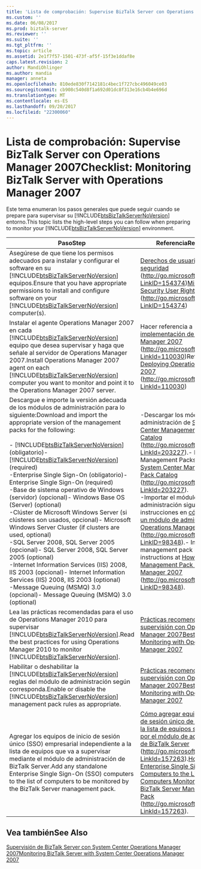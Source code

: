 ```yaml
---
title: 'Lista de comprobación: Supervise BizTalk Server con Operations Manager 2007 | Documentos de Microsoft'
ms.custom: ''
ms.date: 06/08/2017
ms.prod: biztalk-server
ms.reviewer: ''
ms.suite: ''
ms.tgt_pltfrm: ''
ms.topic: article
ms.assetid: 2e1f7f57-1501-473f-af5f-15f3e1ddaf8e
caps.latest.revision: 2
author: MandiOhlinger
ms.author: mandia
manager: anneta
ms.openlocfilehash: 810ede830f7142181c4bec1f727cbc496049ce03
ms.sourcegitcommit: cb908c540d8f1a692d01dc8f313e16cb4b4e696d
ms.translationtype: MT
ms.contentlocale: es-ES
ms.lasthandoff: 09/20/2017
ms.locfileid: "22300060"
---
```

# <a name="checklist-monitoring-biztalk-server-with-operations-manager-2007"></a><span data-ttu-id="14be7-102">Lista de comprobación: Supervise BizTalk Server con Operations Manager 2007</span><span class="sxs-lookup"><span data-stu-id="14be7-102">Checklist: Monitoring BizTalk Server with Operations Manager 2007</span></span>
<span data-ttu-id="14be7-103">Este tema enumeran los pasos generales que puede seguir cuando se prepare para supervisar su [!INCLUDE[btsBizTalkServerNoVersion](../includes/btsbiztalkservernoversion-md.md)] entorno.</span><span class="sxs-lookup"><span data-stu-id="14be7-103">This topic lists the high-level steps you can follow when preparing to monitor your [!INCLUDE[btsBizTalkServerNoVersion](../includes/btsbiztalkservernoversion-md.md)] environment.</span></span>  
  
|<span data-ttu-id="14be7-104">Paso</span><span class="sxs-lookup"><span data-stu-id="14be7-104">Step</span></span>|<span data-ttu-id="14be7-105">Referencia</span><span class="sxs-lookup"><span data-stu-id="14be7-105">Reference</span></span>|  
|----------|---------------|  
|<span data-ttu-id="14be7-106">Asegúrese de que tiene los permisos adecuados para instalar y configurar el software en su [!INCLUDE[btsBizTalkServerNoVersion](../includes/btsbiztalkservernoversion-md.md)] equipos.</span><span class="sxs-lookup"><span data-stu-id="14be7-106">Ensure that you have appropriate permissions to install and configure software on your [!INCLUDE[btsBizTalkServerNoVersion](../includes/btsbiztalkservernoversion-md.md)] computer(s).</span></span>|<span data-ttu-id="14be7-107">[Derechos de usuario mínimos de seguridad](http://go.microsoft.com/fwlink/?LinkID=154374) (http://go.microsoft.com/fwlink/?LinkID=154374)</span><span class="sxs-lookup"><span data-stu-id="14be7-107">[Minimum Security User Rights](http://go.microsoft.com/fwlink/?LinkID=154374) (http://go.microsoft.com/fwlink/?LinkID=154374)</span></span>|  
|<span data-ttu-id="14be7-108">Instalar el agente Operations Manager 2007 en cada [!INCLUDE[btsBizTalkServerNoVersion](../includes/btsbiztalkservernoversion-md.md)] equipo que desea supervisar y haga que señale al servidor de Operations Manager 2007.</span><span class="sxs-lookup"><span data-stu-id="14be7-108">Install Operations Manager 2007 agent on each [!INCLUDE[btsBizTalkServerNoVersion](../includes/btsbiztalkservernoversion-md.md)] computer you want to monitor and point it to the Operations Manager 2007 server.</span></span>|<span data-ttu-id="14be7-109">Hacer referencia a [implementación de Operations Manager 2007](http://go.microsoft.com/fwlink/?LinkId=110030) (http://go.microsoft.com/fwlink/?LinkId=110030)</span><span class="sxs-lookup"><span data-stu-id="14be7-109">Refer to [Deploying Operations Manager 2007](http://go.microsoft.com/fwlink/?LinkId=110030) (http://go.microsoft.com/fwlink/?LinkId=110030)</span></span>|  
|<span data-ttu-id="14be7-110">Descargue e importe la versión adecuada de los módulos de administración para lo siguiente:</span><span class="sxs-lookup"><span data-stu-id="14be7-110">Download and import the appropriate version of the management packs for the following:</span></span><br /><br /> <span data-ttu-id="14be7-111">-   [!INCLUDE[btsBizTalkServerNoVersion](../includes/btsbiztalkservernoversion-md.md)](obligatorio)</span><span class="sxs-lookup"><span data-stu-id="14be7-111">-   [!INCLUDE[btsBizTalkServerNoVersion](../includes/btsbiztalkservernoversion-md.md)] (required)</span></span><br /><span data-ttu-id="14be7-112">-Enterprise Single Sign-On (obligatorio)</span><span class="sxs-lookup"><span data-stu-id="14be7-112">-   Enterprise Single Sign-On (required)</span></span><br /><span data-ttu-id="14be7-113">-Base de sistema operativo de Windows (servidor) (opcional)</span><span class="sxs-lookup"><span data-stu-id="14be7-113">-   Windows Base OS (Server) (optional)</span></span><br /><span data-ttu-id="14be7-114">-Clúster de Microsoft Windows Server (si clústeres son usados, opcional)</span><span class="sxs-lookup"><span data-stu-id="14be7-114">-   Microsoft Windows Server Cluster (if clusters are used, optional)</span></span><br /><span data-ttu-id="14be7-115">-SQL Server 2008, SQL Server 2005 (opcional)</span><span class="sxs-lookup"><span data-stu-id="14be7-115">-   SQL Server 2008, SQL Server 2005 (optional)</span></span><br /><span data-ttu-id="14be7-116">-Internet Information Services (IIS) 2008, IIS 2003 (opcional)</span><span class="sxs-lookup"><span data-stu-id="14be7-116">-   Internet Information Services (IIS) 2008, IIS 2003 (optional)</span></span><br /><span data-ttu-id="14be7-117">-Message Queuing (MSMQ) 3.0 (opcional)</span><span class="sxs-lookup"><span data-stu-id="14be7-117">-   Message Queuing (MSMQ) 3.0 (optional)</span></span>|<span data-ttu-id="14be7-118">-Descargar los módulos de administración de [System Center Management Pack Catalog](http://go.microsoft.com/fwlink/?LinkId=203227) (http://go.microsoft.com/fwlink/?LinkId=203227).</span><span class="sxs-lookup"><span data-stu-id="14be7-118">-   Download the Management Packs from [System Center Management Pack Catalog](http://go.microsoft.com/fwlink/?LinkId=203227) (http://go.microsoft.com/fwlink/?LinkId=203227).</span></span><br /><span data-ttu-id="14be7-119">-Importar el módulo de administración siguiendo las instrucciones en [cómo importar un módulo de administración en Operations Manager 2007](http://go.microsoft.com/fwlink/?LinkID=98348) (http://go.microsoft.com/fwlink/?LinkID=98348).</span><span class="sxs-lookup"><span data-stu-id="14be7-119">-   Import the management pack by following instructions at [How to Import a Management Pack in Operations Manager 2007](http://go.microsoft.com/fwlink/?LinkID=98348) (http://go.microsoft.com/fwlink/?LinkID=98348).</span></span>|  
|<span data-ttu-id="14be7-120">Lea las prácticas recomendadas para el uso de Operations Manager 2010 para supervisar [!INCLUDE[btsBizTalkServerNoVersion](../includes/btsbiztalkservernoversion-md.md)].</span><span class="sxs-lookup"><span data-stu-id="14be7-120">Read the best practices for using Operations Manager 2010 to monitor [!INCLUDE[btsBizTalkServerNoVersion](../includes/btsbiztalkservernoversion-md.md)].</span></span>|[<span data-ttu-id="14be7-121">Prácticas recomendadas para la supervisión con Operations Manager 2007</span><span class="sxs-lookup"><span data-stu-id="14be7-121">Best Practices for Monitoring with Operations Manager 2007</span></span>](../technical-guides/best-practices-for-monitoring-with-operations-manager-2007.md)|  
|<span data-ttu-id="14be7-122">Habilitar o deshabilitar la [!INCLUDE[btsBizTalkServerNoVersion](../includes/btsbiztalkservernoversion-md.md)] reglas del módulo de administración según corresponda.</span><span class="sxs-lookup"><span data-stu-id="14be7-122">Enable or disable the [!INCLUDE[btsBizTalkServerNoVersion](../includes/btsbiztalkservernoversion-md.md)] management pack rules as appropriate.</span></span>|[<span data-ttu-id="14be7-123">Prácticas recomendadas para la supervisión con Operations Manager 2007</span><span class="sxs-lookup"><span data-stu-id="14be7-123">Best Practices for Monitoring with Operations Manager 2007</span></span>](../technical-guides/best-practices-for-monitoring-with-operations-manager-2007.md)|  
|<span data-ttu-id="14be7-124">Agregar los equipos de inicio de sesión único (SSO) empresarial independiente a la lista de equipos que va a supervisar mediante el módulo de administración de BizTalk Server.</span><span class="sxs-lookup"><span data-stu-id="14be7-124">Add any standalone Enterprise Single Sign-On (SSO) computers to the list of computers to be monitored by the BizTalk Server management pack.</span></span>|<span data-ttu-id="14be7-125">[Cómo agregar equipos de inicio de sesión único de Enterprise a la lista de equipos supervisados por el módulo de administración de BizTalk Server](http://go.microsoft.com/fwlink/?LinkId=157263) (http://go.microsoft.com/fwlink/?LinkId=157263).</span><span class="sxs-lookup"><span data-stu-id="14be7-125">[How to Add Enterprise Single Sign-On Computers to the List of Computers Monitored by the BizTalk Server Management Pack](http://go.microsoft.com/fwlink/?LinkId=157263) (http://go.microsoft.com/fwlink/?LinkId=157263).</span></span>|  
  
## <a name="see-also"></a><span data-ttu-id="14be7-126">Vea también</span><span class="sxs-lookup"><span data-stu-id="14be7-126">See Also</span></span>  
 [<span data-ttu-id="14be7-127">Supervisión de BizTalk Server con System Center Operations Manager 2007</span><span class="sxs-lookup"><span data-stu-id="14be7-127">Monitoring BizTalk Server with System Center Operations Manager 2007</span></span>](../technical-guides/monitoring-biztalk-server-with-system-center-operations-manager-2007.md)